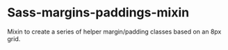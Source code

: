 # Sass-margins-paddings-mixin
Mixin to create a series of helper margin/padding classes based on an 8px grid.
